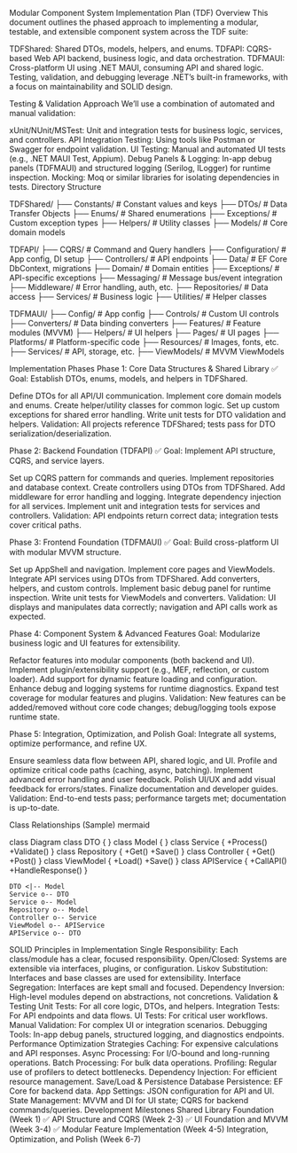 Modular Component System Implementation Plan (TDF)
Overview
This document outlines the phased approach to implementing a modular, testable, and extensible component system across the TDF suite:

TDFShared: Shared DTOs, models, helpers, and enums.
TDFAPI: CQRS-based Web API backend, business logic, and data orchestration.
TDFMAUI: Cross-platform UI using .NET MAUI, consuming API and shared logic.
Testing, validation, and debugging leverage .NET’s built-in frameworks, with a focus on maintainability and SOLID design.

Testing & Validation Approach
We’ll use a combination of automated and manual validation:

xUnit/NUnit/MSTest: Unit and integration tests for business logic, services, and controllers.
API Integration Testing: Using tools like Postman or Swagger for endpoint validation.
UI Testing: Manual and automated UI tests (e.g., .NET MAUI Test, Appium).
Debug Panels & Logging: In-app debug panels (TDFMAUI) and structured logging (Serilog, ILogger) for runtime inspection.
Mocking: Moq or similar libraries for isolating dependencies in tests.
Directory Structure

TDFShared/
├── Constants/      # Constant values and keys
├── DTOs/           # Data Transfer Objects
├── Enums/          # Shared enumerations
├── Exceptions/     # Custom exception types
├── Helpers/        # Utility classes
├── Models/         # Core domain models

TDFAPI/
├── CQRS/           # Command and Query handlers
├── Configuration/  # App config, DI setup
├── Controllers/    # API endpoints
├── Data/           # EF Core DbContext, migrations
├── Domain/         # Domain entities
├── Exceptions/     # API-specific exceptions
├── Messaging/      # Message bus/event integration
├── Middleware/     # Error handling, auth, etc.
├── Repositories/   # Data access
├── Services/       # Business logic
├── Utilities/      # Helper classes

TDFMAUI/
├── Config/         # App config
├── Controls/       # Custom UI controls
├── Converters/     # Data binding converters
├── Features/       # Feature modules (MVVM)
├── Helpers/        # UI helpers
├── Pages/          # UI pages
├── Platforms/      # Platform-specific code
├── Resources/      # Images, fonts, etc.
├── Services/       # API, storage, etc.
├── ViewModels/     # MVVM ViewModels

Implementation Phases
Phase 1: Core Data Structures & Shared Library ✅
Goal: Establish DTOs, enums, models, and helpers in TDFShared.

Define DTOs for all API/UI communication.
Implement core domain models and enums.
Create helper/utility classes for common logic.
Set up custom exceptions for shared error handling.
Write unit tests for DTO validation and helpers.
Validation: All projects reference TDFShared; tests pass for DTO serialization/deserialization.

Phase 2: Backend Foundation (TDFAPI) ✅
Goal: Implement API structure, CQRS, and service layers.

Set up CQRS pattern for commands and queries.
Implement repositories and database context.
Create controllers using DTOs from TDFShared.
Add middleware for error handling and logging.
Integrate dependency injection for all services.
Implement unit and integration tests for services and controllers.
Validation: API endpoints return correct data; integration tests cover critical paths.

Phase 3: Frontend Foundation (TDFMAUI) ✅
Goal: Build cross-platform UI with modular MVVM structure.

Set up AppShell and navigation.
Implement core pages and ViewModels.
Integrate API services using DTOs from TDFShared.
Add converters, helpers, and custom controls.
Implement basic debug panel for runtime inspection.
Write unit tests for ViewModels and converters.
Validation: UI displays and manipulates data correctly; navigation and API calls work as expected.

Phase 4: Component System & Advanced Features
Goal: Modularize business logic and UI features for extensibility.

Refactor features into modular components (both backend and UI).
Implement plugin/extensibility support (e.g., MEF, reflection, or custom loader).
Add support for dynamic feature loading and configuration.
Enhance debug and logging systems for runtime diagnostics.
Expand test coverage for modular features and plugins.
Validation: New features can be added/removed without core code changes; debug/logging tools expose runtime state.

Phase 5: Integration, Optimization, and Polish
Goal: Integrate all systems, optimize performance, and refine UX.

Ensure seamless data flow between API, shared logic, and UI.
Profile and optimize critical code paths (caching, async, batching).
Implement advanced error handling and user feedback.
Polish UI/UX and add visual feedback for errors/states.
Finalize documentation and developer guides.
Validation: End-to-end tests pass; performance targets met; documentation is up-to-date.

Class Relationships (Sample)
mermaid

class Diagram
    class DTO { }
    class Model { }
    class Service {
        +Process()
        +Validate()
    }
    class Repository {
        +Get()
        +Save()
    }
    class Controller {
        +Get()
        +Post()
    }
    class ViewModel {
        +Load()
        +Save()
    }
    class APIService {
        +CallAPI()
        +HandleResponse()
    }

    DTO <|-- Model
    Service o-- DTO
    Service o-- Model
    Repository o-- Model
    Controller o-- Service
    ViewModel o-- APIService
    APIService o-- DTO
SOLID Principles in Implementation
Single Responsibility: Each class/module has a clear, focused responsibility.
Open/Closed: Systems are extensible via interfaces, plugins, or configuration.
Liskov Substitution: Interfaces and base classes are used for extensibility.
Interface Segregation: Interfaces are kept small and focused.
Dependency Inversion: High-level modules depend on abstractions, not concretions.
Validation & Testing
Unit Tests: For all core logic, DTOs, and helpers.
Integration Tests: For API endpoints and data flows.
UI Tests: For critical user workflows.
Manual Validation: For complex UI or integration scenarios.
Debugging Tools: In-app debug panels, structured logging, and diagnostics endpoints.
Performance Optimization Strategies
Caching: For expensive calculations and API responses.
Async Processing: For I/O-bound and long-running operations.
Batch Processing: For bulk data operations.
Profiling: Regular use of profilers to detect bottlenecks.
Dependency Injection: For efficient resource management.
Save/Load & Persistence
Database Persistence: EF Core for backend data.
App Settings: JSON configuration for API and UI.
State Management: MVVM and DI for UI state; CQRS for backend commands/queries.
Development Milestones
Shared Library Foundation (Week 1) ✅
API Structure and CQRS (Week 2-3) ✅
UI Foundation and MVVM (Week 3-4) ✅
Modular Feature Implementation (Week 4-5)
Integration, Optimization, and Polish (Week 6-7)
